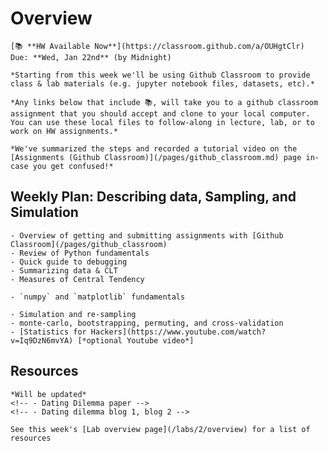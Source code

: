 # Overview
```{admonition} HW 1
[📚 **HW Available Now**](https://classroom.github.com/a/OUHgtClr)  
Due: **Wed, Jan 22nd** (by Midnight)
```

```{important}
*Starting from this week we'll be using Github Classroom to provide class & lab materials (e.g. jupyter notebook files, datasets, etc).*  

*Any links below that include 📚, will take you to a github classroom assignment that you should accept and clone to your local computer. You can use these local files to follow-along in lecture, lab, or to work on HW assignments.* 

*We've summarized the steps and recorded a tutorial video on the [Assignments (Github Classroom)](/pages/github_classroom.md) page in-case you get confused!*
```

## Weekly Plan: Describing data, Sampling, and Simulation
```{topic} [📚 Monday Jan 13th](https://classroom.github.com/a/4Es8Effw) 
- Overview of getting and submitting assignments with [Github Classroom](/pages/github_classroom)
- Review of Python fundamentals  
- Quick guide to debugging
- Summarizing data & CLT
- Measures of Central Tendency
```

```{topic} [📚 Tuesday Jan 14th (LAB)](https://classroom.github.com/a/_8LpMasX)
- `numpy` and `matplotlib` fundamentals
```

```{topic} [📚 Wednesday Jan 15th](https://classroom.github.com/a/CVCgMVNQ) 
- Simulation and re-sampling
- monte-carlo, bootstrapping, permuting, and cross-validation
- [Statistics for Hackers](https://www.youtube.com/watch?v=Iq9DzN6mvYA) [*optional Youtube video*]
```

## Resources
```{topic} Readings
*Will be updated*
<!-- - Dating Dilemma paper -->
<!-- - Dating dilemma blog 1, blog 2 -->
```

```{topic} Python References
See this week's [Lab overview page](/labs/2/overview) for a list of resources
```
